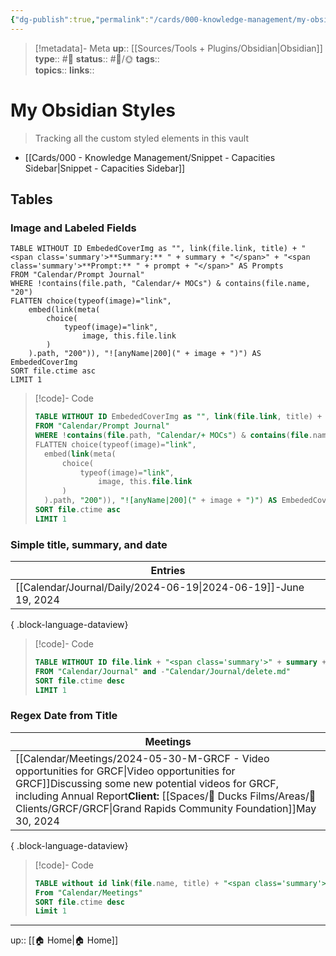```yaml
---
{"dg-publish":true,"permalink":"/cards/000-knowledge-management/my-obsidian-styles/","title":"My Obsidian Styles"}
---
```


> [!metadata]- Meta
> **up**:: [[Sources/Tools + Plugins/Obsidian\|Obsidian]]
> **type**:: #📝 
> **status**:: #📝/🌞
> **tags**::  
> **topics**:: 
> **links**::


# My Obsidian Styles

> Tracking all the custom styled elements in this vault

- [[Cards/000 - Knowledge Management/Snippet - Capacities Sidebar\|Snippet - Capacities Sidebar]]
## Tables

### Image and Labeled Fields

``` dataview
TABLE WITHOUT ID EmbededCoverImg as "", link(file.link, title) + "<span class='summary'>**Summary:** " + summary + "</span>" + "<span class='summary'>**Prompt:** " + prompt + "</span>" AS Prompts
FROM "Calendar/Prompt Journal"
WHERE !contains(file.path, "Calendar/+ MOCs") & contains(file.name, "20")
FLATTEN choice(typeof(image)="link",
	embed(link(meta(
		choice(
			typeof(image)="link", 
				image, this.file.link
		)
	).path, "200")), "![anyName|200](" + image + ")") AS EmbededCoverImg
SORT file.ctime asc
LIMIT 1
```

> [!code]- Code
> ``` sql
> TABLE WITHOUT ID EmbededCoverImg as "", link(file.link, title) + "<span class='summary'>**Summary:** " + summary + "</span>" + "<span class='summary'>**Prompt:** " + prompt + "</span>" AS Prompts
> FROM "Calendar/Prompt Journal"
> WHERE !contains(file.path, "Calendar/+ MOCs") & contains(file.name, "20")
> FLATTEN choice(typeof(image)="link",
> 	embed(link(meta(
> 		choice(
> 			typeof(image)="link", 
> 				image, this.file.link
> 		)
> 	).path, "200")), "![anyName|200](" + image + ")") AS EmbededCoverImg
> SORT file.ctime asc
> LIMIT 1
> ```

### Simple title, summary, and date

| Entries                                                                                                                     |
| --------------------------------------------------------------------------------------------------------------------------- |
| [[Calendar/Journal/Daily/2024-06-19\|2024-06-19]]<span class='summary'>\-</span><span class='block'>June 19, 2024</span> |

{ .block-language-dataview}

> [!code]- Code
> ```sql
> TABLE WITHOUT ID file.link + "<span class='summary'>" + summary + "</span><span class='block'>" + date(regexreplace(file.name, "^.*(\d\d\d\d-\d\d-\d\d).*$", "$1")) + "</span>" AS Entries
> FROM "Calendar/Journal" and -"Calendar/Journal/delete.md"
> SORT file.ctime desc
> LIMIT 1
> ```

### Regex Date from Title

| Meetings                                                                                                                                                                                                                                                                                                                                                                             |
| ------------------------------------------------------------------------------------------------------------------------------------------------------------------------------------------------------------------------------------------------------------------------------------------------------------------------------------------------------------------------------------ |
| [[Calendar/Meetings/2024-05-30-M-GRCF - Video opportunities for GRCF\|Video opportunities for GRCF]]<span class='summary'>Discussing some new potential videos for GRCF, including Annual Report</span><span class='summary'>**Client:** [[Spaces/🦆 Ducks Films/Areas/🤑 Clients/GRCF/GRCF\|Grand Rapids Community Foundation]]</span></span><span class='block'>May 30, 2024 |

{ .block-language-dataview}

> [!code]- Code
> ```sql
> TABLE without id link(file.name, title) + "<span class='summary'>" + summary + "</span><span class='summary'>**Client:** " + client + "</span></span><span class='block'>" + date(regexreplace(file.name, "^.*(\d\d\d\d-\d\d-\d\d).*$", "$1")) as Meetings
> From "Calendar/Meetings"
> SORT file.ctime desc
> Limit 1
> ```


---
up:: [[🏠 Home\|🏠 Home]]

